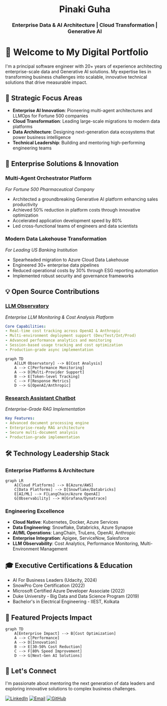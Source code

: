 <p align="center">
  <h1 align="center">Pinaki Guha</h1>
  <h3 align="center">Enterprise Data & AI Architecture | Cloud Transformation | Generative AI</h3>
</p>

# 👋 Welcome to My Digital Portfolio
I'm a principal software engineer with 20+ years of experience architecting enterprise-scale data and Generative AI solutions. My expertise lies in transforming business challenges into scalable, innovative technical solutions that drive measurable impact.

## 🎯 Strategic Focus Areas
- **Enterprise AI Innovation**: Pioneering multi-agent architectures and LLMOps for Fortune 500 companies
- **Cloud Transformation**: Leading large-scale migrations to modern data platforms
- **Data Architecture**: Designing next-generation data ecosystems that power business intelligence
- **Technical Leadership**: Building and mentoring high-performing engineering teams

## 🚀 Enterprise Solutions & Innovation
### Multi-Agent Orchestrator Platform
*For Fortune 500 Pharmaceutical Company*
- Architected a groundbreaking Generative AI platform enhancing sales productivity
- Achieved 50% reduction in platform costs through innovative optimization
- Accelerated application development speed by 80% 
- Led cross-functional teams of engineers and data scientists

### Modern Data Lakehouse Transformation
*For Leading US Banking Institution*
- Spearheaded migration to Azure Cloud Data Lakehouse
- Engineered 30+ enterprise data pipelines
- Reduced operational costs by 30% through ESG reporting automation
- Implemented robust security and governance frameworks

## 💡 Open Source Contributions

### [LLM Observatory](https://github.com/gpinaki/llm-observatory)
*Enterprise LLM Monitoring & Cost Analysis Platform*
```yaml
Core Capabilities:
- Real-time cost tracking across OpenAI & Anthropic
- Multi-environment deployment support (Dev/Test/Int/Prod)
- Advanced performance analytics and monitoring
- Session-based usage tracking and cost optimization
- Production-grade async implementation
```
```mermaid
graph TD
    A[LLM Observatory] --> B[Cost Analysis]
    A --> C[Performance Monitoring]
    A --> D[Multi-Provider Support]
    B --> E[Token-level Tracking]
    C --> F[Response Metrics]
    D --> G[OpenAI/Anthropic]
```

### [Research Assistant Chatbot](https://github.com/gpinaki/research-assistant-rag)
*Enterprise-Grade RAG Implementation*
```yaml
Key Features:
- Advanced document processing engine
- Enterprise-ready RAG architecture
- Secure multi-document analysis
- Production-grade implementation
```

## 🛠️ Technology Leadership Stack
### Enterprise Platforms & Architecture
```mermaid
graph LR
    A[Cloud Platforms] --> B[Azure/AWS]
    C[Data Platforms] --> D[Snowflake/Databricks]
    E[AI/ML] --> F[LangChain/Azure OpenAI]
    G[Observability] --> H[Grafana/Dynatrace]
```

### Engineering Excellence
- **Cloud Native**: Kubernetes, Docker, Azure Services
- **Data Engineering**: Snowflake, Databricks, Azure Synapse
- **AI/ML Operations**: LangChain, TruLens, OpenAI, Anthropic
- **Enterprise Integration**: Apigee, ServiceNow, Salesforce
- **LLM Observability**: Cost Analytics, Performance Monitoring, Multi-Environment Management

## 🎓 Executive Certifications & Education
- AI For Business Leaders (Udacity, 2024)
- SnowPro Core Certification (2022)
- Microsoft Certified Azure Developer Associate (2022)
- Duke University - Big Data and Data Science Program (2019)
- Bachelor's in Electrical Engineering - IIEST, Kolkata

## 🌟 Featured Projects Impact
```mermaid
graph TD
    A[Enterprise Impact] --> B[Cost Optimization]
    A --> C[Performance]
    A --> D[Innovation]
    B --> E[30-50% Cost Reduction]
    C --> F[80% Speed Improvement]
    D --> G[Next-Gen AI Solutions]
```

## 🤝 Let's Connect
I'm passionate about mentoring the next generation of data leaders and exploring innovative solutions to complex business challenges.

[![LinkedIn](https://img.shields.io/badge/LinkedIn-0077B5?style=for-the-badge&logo=linkedin&logoColor=white)](https://www.linkedin.com/in/pinakiguha/)
[![Email](https://img.shields.io/badge/Email-D14836?style=for-the-badge&logo=gmail&logoColor=white)](mailto:pinaki.guha@gmail.com)
[![GitHub](https://img.shields.io/badge/GitHub-100000?style=for-the-badge&logo=github&logoColor=white)](https://github.com/gpinaki)
